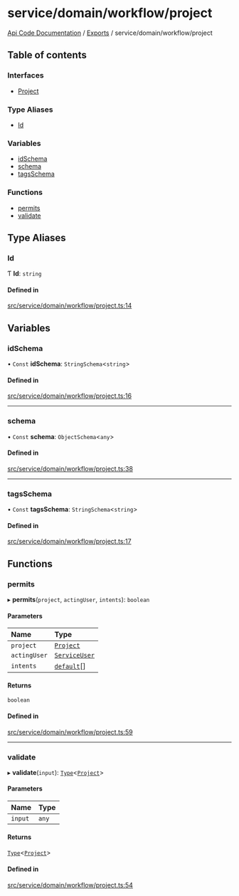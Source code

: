 # service/domain/workflow/project
 
[Api Code Documentation](../README.md) / [Exports](../modules.md) / service/domain/workflow/project

## Table of contents

### Interfaces

- [Project](../interfaces/service_domain_workflow_project.Project.md)

### Type Aliases

- [Id](service_domain_workflow_project.md#id)

### Variables

- [idSchema](service_domain_workflow_project.md#idschema)
- [schema](service_domain_workflow_project.md#schema)
- [tagsSchema](service_domain_workflow_project.md#tagsschema)

### Functions

- [permits](service_domain_workflow_project.md#permits)
- [validate](service_domain_workflow_project.md#validate)

## Type Aliases

### Id

Ƭ **Id**: `string`

#### Defined in

[src/service/domain/workflow/project.ts:14](https://github.com/openkfw/TruBudget/blob/e3c318d/api/src/service/domain/workflow/project.ts#L14)

## Variables

### idSchema

• `Const` **idSchema**: `StringSchema`\<`string`\>

#### Defined in

[src/service/domain/workflow/project.ts:16](https://github.com/openkfw/TruBudget/blob/e3c318d/api/src/service/domain/workflow/project.ts#L16)

___

### schema

• `Const` **schema**: `ObjectSchema`\<`any`\>

#### Defined in

[src/service/domain/workflow/project.ts:38](https://github.com/openkfw/TruBudget/blob/e3c318d/api/src/service/domain/workflow/project.ts#L38)

___

### tagsSchema

• `Const` **tagsSchema**: `StringSchema`\<`string`\>

#### Defined in

[src/service/domain/workflow/project.ts:17](https://github.com/openkfw/TruBudget/blob/e3c318d/api/src/service/domain/workflow/project.ts#L17)

## Functions

### permits

▸ **permits**(`project`, `actingUser`, `intents`): `boolean`

#### Parameters

| Name | Type |
| :------ | :------ |
| `project` | [`Project`](../interfaces/service_domain_workflow_project.Project.md) |
| `actingUser` | [`ServiceUser`](../interfaces/service_domain_organization_service_user.ServiceUser.md) |
| `intents` | [`default`](authz_intents.md#default)[] |

#### Returns

`boolean`

#### Defined in

[src/service/domain/workflow/project.ts:59](https://github.com/openkfw/TruBudget/blob/e3c318d/api/src/service/domain/workflow/project.ts#L59)

___

### validate

▸ **validate**(`input`): [`Type`](result.md#type)\<[`Project`](../interfaces/service_domain_workflow_project.Project.md)\>

#### Parameters

| Name | Type |
| :------ | :------ |
| `input` | `any` |

#### Returns

[`Type`](result.md#type)\<[`Project`](../interfaces/service_domain_workflow_project.Project.md)\>

#### Defined in

[src/service/domain/workflow/project.ts:54](https://github.com/openkfw/TruBudget/blob/e3c318d/api/src/service/domain/workflow/project.ts#L54)
